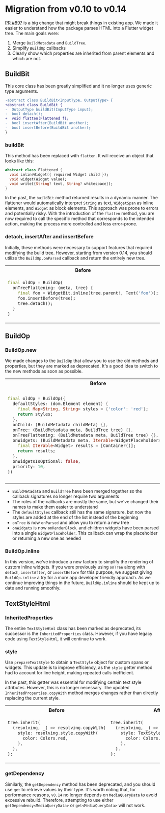 # Migration from v0.10 to v0.14

[PR #897](https://github.com/Fares-ayman-farouk/flutter_widget_from_html/pull/897) is a big change that might break things in existing app. We made it easier to understand how the package parses HTML into a Flutter widget tree. The main goals were:

1. Merge `BuildMetadata` and `BuildTree`.
2. Simplify `BuildOp` callbacks
3. Clearly show which properties are inherited from parent elements and which are not.

## BuildBit

This core class has been greatly simplified and it no longer uses generic type arguments.

```diff
-abstract class BuildBit<InputType, OutputType> {
+abstract class BuildBit {
-  OutputType buildBit(InputType input);
-  bool detach();
+  void flatten(Flattened f);
-  bool insertAfter(BuildBit another);
-  bool insertBefore(BuildBit another);
}
```

### buildBit

This method has been replaced with `flatten`. It will receive an object that looks like this:

```dart
abstract class Flattened {
  void inlineWidget({ required Widget child });
  void widget(Widget value);
  void write({String? text, String? whitespace});
}
```

In the past, the `buildBit` method returned results in a dynamic manner. The flattener would automatically interpret `String` as text, `WidgetSpan` as inline elements, and `Widget` as block elements. This approach was prone to errors and potentially risky. With the introduction of the `flatten` method, you are now required to call the specific method that corresponds to the intended action, making the process more controlled and less error-prone.

### detach, insertAfter and insertBefore

Initially, these methods were necessary to support features that required modifying the build tree. However, starting from version 0.14, you should utilize the `BuildOp.onParsed` callback and return the entirely new tree.

<table><tr><th>Before</th><th>After</th></tr><tr><td>

```dart
final oldOp = BuildOp(
  onTreeFlattening: (meta, tree) {
    final foo = WidgetBit.inline(tree.parent!, Text('foo'));
    foo.insertBefore(tree);
    tree.detach();
  }
)
```

</td><td>

```dart
final newOp = BuildOp(
  onParsed: (tree) {
    final newTree = tree.parent.sub();
    newTree.append(WidgetBit.inline(tree, Text('foo')));
    return newTree;
  }
)
```

</td></tr></table>

## BuildOp

### BuildOp.new

We made changes to the `BuildOp` that allow you to use the old methods and properties, but they are marked as deprecated. It's a good idea to switch to the new methods as soon as possible.

<table><tr><th>Before</th><th>After</th></tr><tr><td>

```dart
final oldOp = BuildOp({
  defaultStyles: (dom.Element element) {
    final Map<String, String> styles = {'color': 'red'};
    return styles;
  },
  onChild: (BuildMetadata childMeta) {},
  onTree: (BuildMetadata meta, BuildTree tree) {},
  onTreeFlattening: (BuildMetadata meta, BuildTree tree) {},
  onWidgets: (BuildMetadata meta, Iterable<WidgetPlaceholder> widgets) {
    final Iterable<Widget> results = [Container()];
    return results;
  },
  onWidgetsIsOptional: false,
  priority: 10,
})
```

</td><td>

```dart
final newOp = BuildOp(
  alwaysRenderBlock: true,
  debugLabel: 'v0.14',
  defaultStyles: (dom.Element element) {
    final StylesMap styles = {'color': 'red'};
    return styles;
  },
  onParsed: (BuildTree tree) => tree,
  onRenderBlock: (BuildTree tree, WidgetPlaceholder placeholder) {
    return Container();
  },
  onRenderInline: (BuildTree tree) {},
  onRenderedBlock: (BuildTree tree, Widget block) {},
  onVisitChild: (BuildTree tree, BuildTree subTree) {},
  priority: 10,
)
```

</td></tr></table>

- `BuildMetadata` and `BuildTree` have been merged together so the callback signatures no longer require two arguments
- The roles of the callbacks are mostly the same, but we've changed their names to make them easier to understand
- The `defaultStyles` callback still has the same signature, but now the styles are added at the end of the list instead of the beginning
- `onTree` is now `onParsed` and allow you to return a new tree
- `onWidgets` is now `onRenderBlock`, and children widgets have been parsed into a single `WidgetPlaceholder`. This callback can wrap the placeholder or returning a new one as needed

### BuildOp.inline

In this version, we've introduce a new factory to simplify the rendering of custom inline widgets. If you were previously using `onTree` along with `detach`, `insertAfter`, or `insertBefore` for this purpose, we suggest giving `BuildOp.inline` a try for a more app developer friendly approach. As we continue improving things in the future, `BuildOp.inline` should be kept up to date and running smoothly.

## TextStyleHtml

### InheritedProperties

The entire `TextStyleHtml` class has been marked as deprecated, its successor is the `InheritedProperties` class. However, if you have legacy code using `TextStyleHtml`, it will continue to work.

### style

Use `prepareTextStyle` to obtain a `TextStyle` object for custom spans or widgets. This update is to improve efficiency, as the `style` getter method had to account for line height, making repeated calls inefficient.

In the past, this getter was essential for modifying certain text style attributes. However, this is no longer necessary. The updated `InheritedProperties.copyWith` method merges changes rather than directly replacing the current style.

<table><tr><th>Before</th><th>After</th></tr><tr><td>

```dart
tree.inherit(
  (resolving, _) => resolving.copyWith(
    style: resolving.style.copyWith(
      color: Colors.red,
    ),
  ),
);
```

</td><td>

```dart
tree.inherit(
  (resolving, _) => resolving.copyWith(
    style: TextStyle(
      color: Colors.red,
    ),
  ),
);
```

</td></tr></table>

### getDependency

Similarly, the `getDependency` method has been deprecated, and you should use `get` to retrieve values by their type. It's worth noting that, for performance reasons, `v0.14` no longer depends on `MediaQueryData` to avoid excessive rebuild. Therefore, attempting to use either `getDependency<MediaQueryData>` or `get<MediaQueryData>` will not work.
